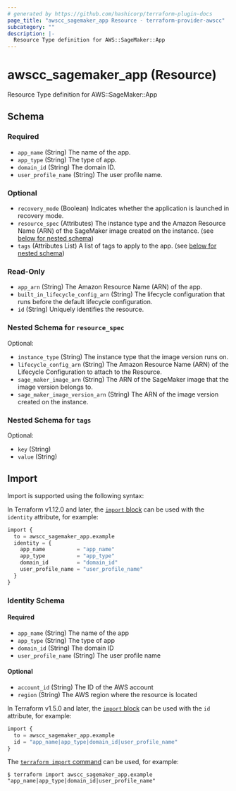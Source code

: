 ```yaml
---
# generated by https://github.com/hashicorp/terraform-plugin-docs
page_title: "awscc_sagemaker_app Resource - terraform-provider-awscc"
subcategory: ""
description: |-
  Resource Type definition for AWS::SageMaker::App
---
```


# awscc_sagemaker_app (Resource)

Resource Type definition for AWS::SageMaker::App



<!-- schema generated by tfplugindocs -->
## Schema

### Required

- `app_name` (String) The name of the app.
- `app_type` (String) The type of app.
- `domain_id` (String) The domain ID.
- `user_profile_name` (String) The user profile name.

### Optional

- `recovery_mode` (Boolean) Indicates whether the application is launched in recovery mode.
- `resource_spec` (Attributes) The instance type and the Amazon Resource Name (ARN) of the SageMaker image created on the instance. (see [below for nested schema](#nestedatt--resource_spec))
- `tags` (Attributes List) A list of tags to apply to the app. (see [below for nested schema](#nestedatt--tags))

### Read-Only

- `app_arn` (String) The Amazon Resource Name (ARN) of the app.
- `built_in_lifecycle_config_arn` (String) The lifecycle configuration that runs before the default lifecycle configuration.
- `id` (String) Uniquely identifies the resource.

<a id="nestedatt--resource_spec"></a>
### Nested Schema for `resource_spec`

Optional:

- `instance_type` (String) The instance type that the image version runs on.
- `lifecycle_config_arn` (String) The Amazon Resource Name (ARN) of the Lifecycle Configuration to attach to the Resource.
- `sage_maker_image_arn` (String) The ARN of the SageMaker image that the image version belongs to.
- `sage_maker_image_version_arn` (String) The ARN of the image version created on the instance.


<a id="nestedatt--tags"></a>
### Nested Schema for `tags`

Optional:

- `key` (String)
- `value` (String)

## Import

Import is supported using the following syntax:

In Terraform v1.12.0 and later, the [`import` block](https://developer.hashicorp.com/terraform/language/import) can be used with the `identity` attribute, for example:

```terraform
import {
  to = awscc_sagemaker_app.example
  identity = {
    app_name          = "app_name"
    app_type          = "app_type"
    domain_id         = "domain_id"
    user_profile_name = "user_profile_name"
  }
}
```

<!-- schema generated by tfplugindocs -->
### Identity Schema

#### Required

- `app_name` (String) The name of the app
- `app_type` (String) The type of app
- `domain_id` (String) The domain ID
- `user_profile_name` (String) The user profile name

#### Optional

- `account_id` (String) The ID of the AWS account
- `region` (String) The AWS region where the resource is located

In Terraform v1.5.0 and later, the [`import` block](https://developer.hashicorp.com/terraform/language/import) can be used with the `id` attribute, for example:

```terraform
import {
  to = awscc_sagemaker_app.example
  id = "app_name|app_type|domain_id|user_profile_name"
}
```

The [`terraform import` command](https://developer.hashicorp.com/terraform/cli/commands/import) can be used, for example:

```shell
$ terraform import awscc_sagemaker_app.example "app_name|app_type|domain_id|user_profile_name"
```
